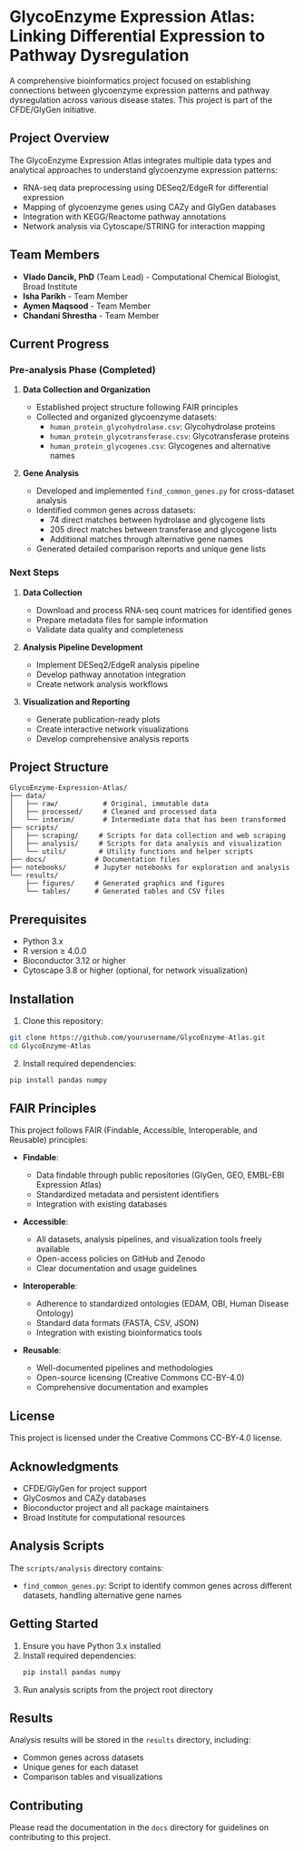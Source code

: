 # GlycoEnzyme Expression Atlas: Linking Differential Expression to Pathway Dysregulation

A comprehensive bioinformatics project focused on establishing connections between glycoenzyme expression patterns and pathway dysregulation across various disease states. This project is part of the CFDE/GlyGen initiative.

## Project Overview

The GlycoEnzyme Expression Atlas integrates multiple data types and analytical approaches to understand glycoenzyme expression patterns:
- RNA-seq data preprocessing using DESeq2/EdgeR for differential expression
- Mapping of glycoenzyme genes using CAZy and GlyGen databases
- Integration with KEGG/Reactome pathway annotations
- Network analysis via Cytoscape/STRING for interaction mapping

## Team Members
- **Vlado Dancik, PhD** (Team Lead) - Computational Chemical Biologist, Broad Institute
- **Isha Parikh** - Team Member
- **Aymen Maqsood** - Team Member
- **Chandani Shrestha** - Team Member

## Current Progress

### Pre-analysis Phase (Completed)
1. **Data Collection and Organization**
   - Established project structure following FAIR principles
   - Collected and organized glycoenzyme datasets:
     - `human_protein_glycohydrolase.csv`: Glycohydrolase proteins
     - `human_protein_glycotransferase.csv`: Glycotransferase proteins
     - `human_protein_glycogenes.csv`: Glycogenes and alternative names

2. **Gene Analysis**
   - Developed and implemented `find_common_genes.py` for cross-dataset analysis
   - Identified common genes across datasets:
     - 74 direct matches between hydrolase and glycogene lists
     - 205 direct matches between transferase and glycogene lists
     - Additional matches through alternative gene names
   - Generated detailed comparison reports and unique gene lists

### Next Steps
1. **Data Collection**
   - Download and process RNA-seq count matrices for identified genes
   - Prepare metadata files for sample information
   - Validate data quality and completeness

2. **Analysis Pipeline Development**
   - Implement DESeq2/EdgeR analysis pipeline
   - Develop pathway annotation integration
   - Create network analysis workflows

3. **Visualization and Reporting**
   - Generate publication-ready plots
   - Create interactive network visualizations
   - Develop comprehensive analysis reports

## Project Structure

```
GlycoEnzyme-Expression-Atlas/
├── data/
│   ├── raw/           # Original, immutable data
│   ├── processed/     # Cleaned and processed data
│   └── interim/       # Intermediate data that has been transformed
├── scripts/
│   ├── scraping/     # Scripts for data collection and web scraping
│   ├── analysis/     # Scripts for data analysis and visualization
│   └── utils/        # Utility functions and helper scripts
├── docs/            # Documentation files
├── notebooks/       # Jupyter notebooks for exploration and analysis
└── results/
    ├── figures/     # Generated graphics and figures
    └── tables/      # Generated tables and CSV files
```

## Prerequisites

- Python 3.x
- R version ≥ 4.0.0
- Bioconductor 3.12 or higher
- Cytoscape 3.8 or higher (optional, for network visualization)

## Installation

1. Clone this repository:
```bash
git clone https://github.com/yourusername/GlycoEnzyme-Atlas.git
cd GlycoEnzyme-Atlas
```

2. Install required dependencies:
```bash
pip install pandas numpy
```

## FAIR Principles

This project follows FAIR (Findable, Accessible, Interoperable, and Reusable) principles:

- **Findable**: 
  - Data findable through public repositories (GlyGen, GEO, EMBL-EBI Expression Atlas)
  - Standardized metadata and persistent identifiers
  - Integration with existing databases

- **Accessible**: 
  - All datasets, analysis pipelines, and visualization tools freely available
  - Open-access policies on GitHub and Zenodo
  - Clear documentation and usage guidelines

- **Interoperable**: 
  - Adherence to standardized ontologies (EDAM, OBI, Human Disease Ontology)
  - Standard data formats (FASTA, CSV, JSON)
  - Integration with existing bioinformatics tools

- **Reusable**: 
  - Well-documented pipelines and methodologies
  - Open-source licensing (Creative Commons CC-BY-4.0)
  - Comprehensive documentation and examples

## License
This project is licensed under the Creative Commons CC-BY-4.0 license.

## Acknowledgments
- CFDE/GlyGen for project support
- GlyCosmos and CAZy databases
- Bioconductor project and all package maintainers
- Broad Institute for computational resources

## Analysis Scripts

The `scripts/analysis` directory contains:
- `find_common_genes.py`: Script to identify common genes across different datasets, handling alternative gene names

## Getting Started

1. Ensure you have Python 3.x installed
2. Install required dependencies:
   ```bash
   pip install pandas numpy
   ```
3. Run analysis scripts from the project root directory

## Results

Analysis results will be stored in the `results` directory, including:
- Common genes across datasets
- Unique genes for each dataset
- Comparison tables and visualizations

## Contributing

Please read the documentation in the `docs` directory for guidelines on contributing to this project. 